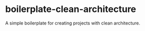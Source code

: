 # boilerplate-clean-architecture
A simple boilerplate for creating projects with clean architecture.
